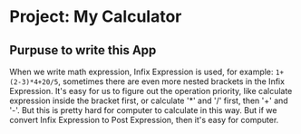 # Project: My Calculator
## Purpuse to write this App
When we write math expression, Infix Expression is used, for example: `1+(2-3)*4+20/5`, sometimes there are even more nested brackets in the Infix Expression. It's easy for us to figure out the operation priority, like calculate expression inside the bracket first, or calculate '*' and '/' first, then '+' and '-'. But this is pretty hard for computer to calculate in this way. But if we convert Infix Expression to Post Expression, then it's easy for computer. 
